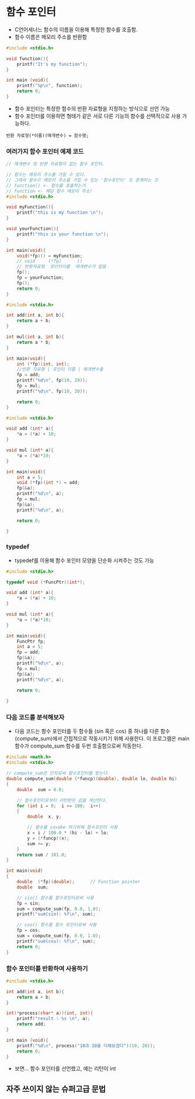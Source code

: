 # 함수 포인터
- C언어세너느 함수의 이름을 이용해 특정한 함수를 호출함.
- 함수 이름은 메모리 주소를 반환함

```c
#include <stdio.h>

void function(){
    printf("It's my function");
}

int main (void){
    printf("%p\n", function);
    return 0;
}
```

- 함수 포인터는 특정한 함수의 반환 자료형을 지정하는 방식으로 선언 가능
- 함수 포인터를 이용하면 형태가 같은 서로 다른 기능의 함수를 선택적으로 사용 가능하다.

`반환 자료형(*이름)(매개변수) = 함수명;`

### 여러가지 함수 포인터 예제 코드

```c
// 매개변수 및 반환 자료형이 없는 함수 포인터.

// 함수는 메모리 주소를 가질 수 있다.
// 그래서 함수으 메모리 주소를 가질 수 있는 '함수포인터' 도 존재하는 것
// function() <- 함수를 호출하는거
// function <- 해당 함수 메모리 주소!
#include <stdio.h>

void myFunction(){
    printf("this is my function \n");
}

void yourFunction(){
    printf("this is your function \n");
}

int main(void){
    void(*fp)() = myFunction;
    // void     (*fp)      ()
    // 반환자료형  포인터이름  매개변수가 없음
    fp();
    fp = yourFunction;
    fp();
    return 0;
}

```

```c
#include <stdio.h>

int add(int a, int b){
    return a + b;
}

int mul(int a, int b){
    return a * b;
}

int main(void){
    int (*fp)(int, int);
    //반환 자료형 | 포인터 이름 | 매개변수들
    fp = add;
    printf("%d\n", fp(10, 20));
    fp = mul;
    printf("%d\n", fp(10, 20));

    return 0;
}

```

```c
#include <stdio.h>

void add (int* a){
    *a = (*a) + 10;
}

void mul (int* a){
    *a = (*a)*10;
}

int main(void){
    int a = 5;
    void (*fp)(int *) = add;
    fp(&a);
    printf("%d\n", a);
    fp = mul;
    fp(&a);
    printf("%d\n", a);

    return 0;
    
}
```

### typedef

- typedef를 이용해 함수 포인터 모양을 단순화 시켜주는 것도 가능

```c
#include <stdio.h>

typedef void (*FuncPtr)(int*);

void add (int* a){
    *a = (*a) + 10;
}

void mul (int* a){
    *a = (*a)*10;
}

int main(void){
    FuncPtr fp;
    int a = 5;
    fp = add;
    fp(&a);
    printf("%d\n", a);
    fp = mul;
    fp(&a);
    printf("%d\n", a);

    return 0;
    
}
```


### 다음 코드를 분석해보자

- 다음 코드는 함수 포인터를 두 함수들 (sin 혹은 cos) 중 하나를 다른 함수 (compute_sum)에서 간접적으로 작동시키기 위해 사용한다. 이 프로그램은 main 함수가 compute_sum 함수를 두번 호출함으로써 작동한다.


```c
#include <math.h>
#include <stdio.h>

// compute_sum은 인자로써 함수포인터를 받는다.
double compute_sum(double (*funcp)(double), double lo, double hi)
{
    double  sum = 0.0;

    // 함수포인터로부터 리턴받은 값을 계산한다.
    for (int i = 0;  i <= 100;  i++)
    {
        double  x, y;

        // 함수를 invoke 하기위해 함수포인터 사용
        x = i / 100.0 * (hi - lo) + lo;
        y = (*funcp)(x);
        sum += y;
    }
    return sum / 101.0;
}

int main(void)
{
    double  (*fp)(double);      // Function pointer
    double  sum;

    // sin() 함수를 함수포인터로써 사용
    fp = sin;
    sum = compute_sum(fp, 0.0, 1.0);
    printf("sum(sin): %f\n", sum);

    // cos() 함수를 함수 포인터로써 사용
    fp = cos;
    sum = compute_sum(fp, 0.0, 1.0);
    printf("sum(cos): %f\n", sum);
    return 0;
}
```


### 함수 포인터를 반환하여 사용하기

```c
#include <stdio.h>

int add(int a, int b){
    return a + b;
}

int(*process(char* a))(int, int){
    printf("result : %s \n", a);
    return add;
}

int main (void){
    printf("%d\n", process("10과 20을 더해보겠다")(10, 20));
    return 0;
}
```

- 보면... 함수 포인터를 선언했고, 예는 리턴이 int

## 자주 쓰이지 않는 슈퍼고급 문법